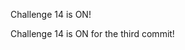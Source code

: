 <!-- //Making this file for Challenge 14 -> 2nd commit -->
Challenge 14 is ON!
<!-- //Making this file for Challenge 14 -> 3rd commit -->
Challenge 14 is ON for the third commit!
